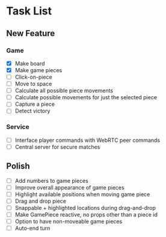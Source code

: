 # Task List

## New Feature

### Game
- [x] Make board
- [x] Make game pieces
- [ ] Click-on-piece
- [ ] Move to space
- [ ] Calculate all possible piece movements
- [ ] Calculate possible movements for just the selected piece
- [ ] Capture a piece
- [ ] Detect victory

### Service
- [ ] Interface player commands with WebRTC peer commands
- [ ] Central server for secure matches

## Polish
- [ ] Add numbers to game pieces
- [ ] Improve overall appearance of game pieces
- [ ] Highlight available positions when moving game piece
- [ ] Drag and drop piece
- [ ] Snappable + highlighted locations during drag-and-drop
- [ ] Make GamePiece reactive, no props other than a piece id
- [ ] Option to have non-moveable game pieces
- [ ] Auto-end turn
